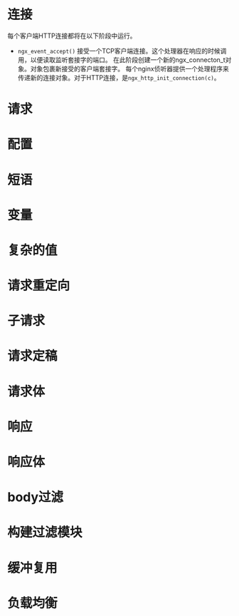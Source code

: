 # 连接
每个客户端HTTP连接都将在以下阶段中运行。
- `ngx_event_accept()` 接受一个TCP客户端连接。这个处理器在响应的时候调用，以便读取监听套接字的端口。
在此阶段创建一个新的ngx_connecton_t对象。对象包裹新接受的客户端套接字。
每个nginx侦听器提供一个处理程序来传递新的连接对象。对于HTTP连接，是`ngx_http_init_connection(c)`。
# 请求
# 配置
# 短语
# 变量
# 复杂的值
# 请求重定向
# 子请求
# 请求定稿
# 请求体
# 响应
# 响应体
# body过滤
# 构建过滤模块
# 缓冲复用
# 负载均衡